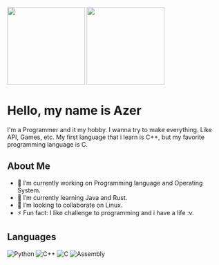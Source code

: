 <img height="180em" src="https://github-readme-stats.vercel.app/api?username=Azer-ID&show_icons=true&theme=dark&include_all_commits=true&count_private=true"/>
<img height="180em" src="https://github-readme-stats.vercel.app/api/top-langs/?username=Azer-ID&layout=compact&langs_count=7&theme=dark"/>


# Hello, my name is Azer

I'm a Programmer and it my hobby. I wanna try to make everything. Like API, Games, etc. My first language that i learn is C++, but my favorite programming language is C.

## About Me

- 🔭 I’m currently working on Programming language and Operating System.
- 🌱 I’m currently learning Java and Rust.
- 👯 I’m looking to collaborate on Linux.
- ⚡ Fun fact: I like challenge to programming and i have a life \:v.

## Languages

![Python](https://img.shields.io/badge/-Python-333333?style=flat&logo=python)
![C++](https://img.shields.io/badge/-Python-333333?style=flat&logo=cpp)
![C](https://img.shields.io/badge/-Python-333333?style=flat&logo=c)
![Assembly](https://img.shields.io/badge/-Python-333333?style=flat&logo=asm)

<!---
Azer-ID/Azer-ID is a ✨ special ✨ repository because its `README.md` (this file) appears on your GitHub profile.
You can click the Preview link to take a look at your changes.
--->
